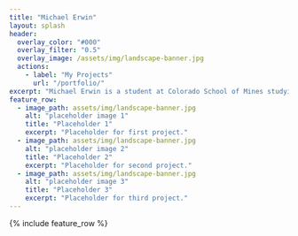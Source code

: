 ```yaml
---
title: "Michael Erwin"
layout: splash
header:
  overlay_color: "#000"
  overlay_filter: "0.5"
  overlay_image: /assets/img/landscape-banner.jpg
  actions:
    - label: "My Projects"
      url: "/portfolio/"
excerpt: "Michael Erwin is a student at Colorado School of Mines studying Mechanical Engineering with a focus in Manufacturing. On the side, he also enjoys working on personal technical projects."
feature_row:
  - image_path: assets/img/landscape-banner.jpg
    alt: "placeholder image 1"
    title: "Placeholder 1"
    excerpt: "Placeholder for first project."
  - image_path: assets/img/landscape-banner.jpg
    alt: "placeholder image 2"
    title: "Placeholder 2"
    excerpt: "Placeholder for second project."
  - image_path: assets/img/landscape-banner.jpg
    alt: "placeholder image 3"
    title: "Placeholder 3"
    excerpt: "Placeholder for third project."
---
```


{% include feature_row %}

